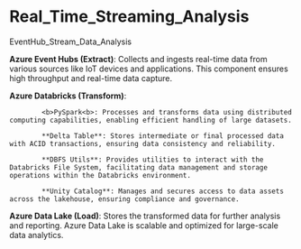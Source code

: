 # Real_Time_Streaming_Analysis
EventHub_Stream_Data_Analysis

**Azure Event Hubs (Extract)**: Collects and ingests real-time data from various sources like IoT devices and applications. This component ensures high throughput and real-time data capture.

**Azure Databricks (Transform)**:

			<b>PySpark<b>: Processes and transforms data using distributed computing capabilities, enabling efficient handling of large datasets.

			**Delta Table**: Stores intermediate or final processed data with ACID transactions, ensuring data consistency and reliability.

			**DBFS Utils**: Provides utilities to interact with the Databricks File System, facilitating data management and storage operations within the Databricks environment.

			**Unity Catalog**: Manages and secures access to data assets across the lakehouse, ensuring compliance and governance.

**Azure Data Lake (Load)**: Stores the transformed data for further analysis and reporting. Azure Data Lake is scalable and optimized for large-scale data analytics.